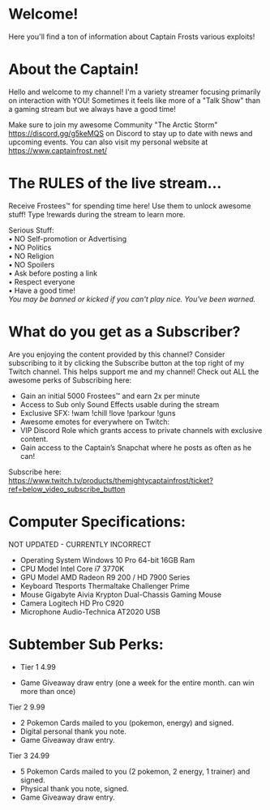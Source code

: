 # Welcome!
Here you'll find a ton of information about Captain Frosts various exploits!







# About the Captain!
Hello and welcome to my channel!
I'm a variety streamer focusing primarily on interaction with YOU! Sometimes it feels like more of a "Talk Show" than a gaming stream but we always have a good time!

Make sure to join my awesome Community "The Arctic Storm" https://discord.gg/g5keMQS on Discord to stay up to date with news and upcoming events. 
You can also visit my personal website at https://www.captainfrost.net/







# The RULES of the live stream...
Receive Frostees™ for spending time here! Use them to unlock awesome stuff! Type !rewards during the stream to learn more.

Serious Stuff:                   
• NO Self-promotion or Advertising                            
• NO Politics   
• NO Religion  
• NO Spoilers        
• Ask before posting a link                            
• Respect everyone          
• Have a good time!          
*You may be banned or kicked if you can't play nice. You've been warned.* 






# What do you get as a Subscriber?
Are you enjoying the content provided by this channel? 
Consider subscribing to it by clicking the Subscribe button at the top right of my Twitch channel. This helps support me and my channel!
Check out ALL the awesome perks of Subscribing here:

* Gain an initial 5000 Frostees™ and earn 2x per minute
* Access to Sub only Sound Effects usable during the stream
* Exclusive SFX:
!wam
!chill
!love
!parkour
!guns
* Awesome emotes for everywhere on Twitch:
* VIP Discord Role which grants access to private channels with exclusive content.
* Gain access to the Captain’s Snapchat where he posts as often as he can! 

Subscribe here: https://www.twitch.tv/products/themightycaptainfrost/ticket?ref=below_video_subscribe_button

                                     
                                     
# Computer Specifications:
NOT UPDATED - CURRENTLY INCORRECT

* Operating System
 Windows 10 Pro 64-bit 16GB Ram
* CPU Model
 Intel Core i7 3770K
* GPU Model
 AMD Radeon R9 200 / HD 7900 Series
* Keyboard
 Ttesports Thermaltake Challenger Prime
* Mouse
 Gigabyte Aivia Krypton Dual-Chassis Gaming Mouse
* Camera
 Logitech HD Pro C920
* Microphone
 Audio-Technica AT2020 USB

# Subtember Sub Perks:

* Tier 1 4.99     
- Game Giveaway draw entry (one a week for the entire month. can win more than once)

Tier 2 9.99    
- 2 Pokemon Cards mailed to you (pokemon, energy) and signed.
- Digital personal thank you note.
- Game Giveaway draw entry.

Tier 3 24.99    
- 5 Pokemon Cards mailed to you (2 pokemon, 2 energy, 1 trainer) and signed.
- Physical thank you note, signed.
- Game Giveaway draw entry.
